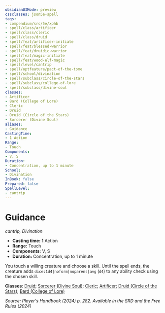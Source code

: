 ```yaml
---
obsidianUIMode: preview
cssclasses: json5e-spell
tags:
- compendium/src/5e/xphb
- spell/class/artificer
- spell/class/cleric
- spell/class/druid
- spell/feat/artificer-initiate
- spell/feat/blessed-warrior
- spell/feat/druidic-warrior
- spell/feat/magic-initiate
- spell/feat/wood-elf-magic
- spell/level/cantrip
- spell/optfeature/pact-of-the-tome
- spell/school/divination
- spell/subclass/circle-of-the-stars
- spell/subclass/college-of-lore
- spell/subclass/divine-soul
classes:
- Artificer
- Bard (College of Lore)
- Cleric
- Druid
- Druid (Circle of the Stars)
- Sorcerer (Divine Soul)
aliases:
- Guidance
CastingTime: 
- 1 Action
Range:
- Touch
Components:
- V, S
Duration:
- Concentration, up to 1 minute
School:
- Divination
InBook: false
Prepared: false
SpellLevel:
- cantrip
---
```

# Guidance
*cantrip, Divination*  


- **Casting time:** 1 Action
- **Range:** Touch
- **Components:** V, S
- **Duration:** Concentration, up to 1 minute

You touch a willing creature and choose a skill. Until the spell ends, the creature adds `dice:1d4|noform|noparens|avg` (`d4`) to any ability check using the chosen skill.

**Classes**: [Druid](/3-Mechanics/CLI/lists/list-spells-classes-druid.md); [Sorcerer (Divine Soul)](/3-Mechanics/CLI/lists/list-spells-classes-divine-soul-xge.md "subclass=XGE;class=XPHB"); [Cleric](/3-Mechanics/CLI/lists/list-spells-classes-cleric.md); [Artificer](/3-Mechanics/CLI/lists/list-spells-classes-artificer.md); [Druid (Circle of the Stars)](/3-Mechanics/CLI/lists/list-spells-classes-circle-of-the-stars-xphb.md "subclass=XPHB;class=XPHB"); [Bard (College of Lore)](/3-Mechanics/CLI/lists/list-spells-classes-college-of-lore-xphb.md "subclass=XPHB;class=XPHB")

*Source: Player's Handbook (2024) p. 282. Available in the <span title='Systems Reference Document (5.2)'>SRD</span> and the Free Rules (2024)*